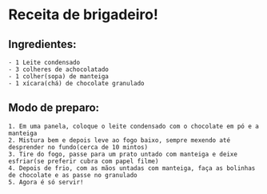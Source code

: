 # Receita de brigadeiro!

## Ingredientes:

	- 1 Leite condensado
	- 3 colheres de achocolatado
	- 1 colher(sopa) de manteiga
	- 1 xícara(chá) de chocolate granulado

## Modo de preparo:

 	1. Em uma panela, coloque o leite condensado com o chocolate em pó e a manteiga
 	2. Mistura bem e depois leve ao fogo baixo, sempre mexendo até desprender no fundo(cerca de 10 mintos)
 	3. Tire do fogo, passe para um prato untado com manteiga e deixe esfriar(se preferir cubra com papel filme)
 	4. Depois de frio, com as mãos untadas com manteiga, faça as bolinhas de chocolate e as passe no granulado
 	5. Agora é só servir!
